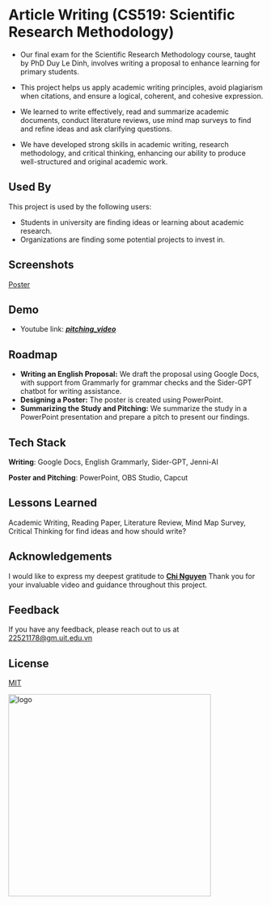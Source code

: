 # **Article Writing (CS519: Scientific Research Methodology)**

- Our final exam for the Scientific Research Methodology course, taught by PhD Duy Le Dinh, involves writing a proposal to enhance learning for primary students.

- This project helps us apply academic writing principles, avoid plagiarism when citations, and ensure a logical, coherent, and cohesive expression.

- We learned to write effectively, read and summarize academic documents, conduct literature reviews, use mind map surveys to find and refine ideas and ask clarifying questions.

- We have developed strong skills in academic writing, research methodology, and critical thinking, enhancing our ability to produce well-structured and original academic work.
## Used By

This project is used by the following users: 
- Students in university are finding ideas or learning about academic research. 
- Organizations are finding some potential projects to invest in.


## Screenshots

[Poster](https://github.com/QuanHoangNgoc/CS519.O21.KHTN/blob/main/Poster.pdf)


## Demo
- Youtube link: ***[pitching_video](https://youtu.be/wCOo6yuM6F8?si=ygleoJFrZY7qekCK)***
## Roadmap

- **Writing an English Proposal:** We draft the proposal using Google Docs, with support from Grammarly for grammar checks and the Sider-GPT chatbot for writing assistance.
- **Designing a Poster:** The poster is created using PowerPoint.
- **Summarizing the Study and Pitching:** We summarize the study in a PowerPoint presentation and prepare a pitch to present our findings.
## Tech Stack

**Writing**: Google Docs, English Grammarly, Sider-GPT, Jenni-AI 

**Poster and Pitching**: PowerPoint, OBS Studio, Capcut 



## Lessons Learned

Academic Writing, Reading Paper, Literature Review, Mind Map Survey, Critical Thinking for find ideas and how should write?


## Acknowledgements

I would like to express my deepest gratitude to **[Chi Nguyen](https://youtu.be/McsdCuaP7L0?si=pV67Q9oT2xmwYndA)**
Thank you for your invaluable video and guidance throughout this project.


## Feedback

If you have any feedback, please reach out to us at 22521178@gm.uit.edu.vn


## License

[MIT](https://choosealicense.com/licenses/mit/)

<img src="https://scontent.fdad2-1.fna.fbcdn.net/v/t39.30808-6/413843529_1740701689783624_8092325184717617985_n.jpg?_nc_cat=108&ccb=1-7&_nc_sid=6ee11a&_nc_ohc=xbc3nv6ryCEQ7kNvgFXOqM-&_nc_ht=scontent.fdad2-1.fna&oh=00_AYBUpntyFu6CtHY3dNMS4jjOeKQHJVBIANxwTvDcsOyC6w&oe=66C9D8C9" alt="logo" width="400"/>

